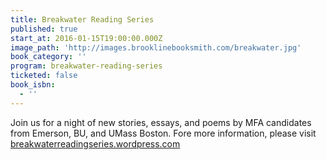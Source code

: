 ```yaml
---
title: Breakwater Reading Series
published: true
start_at: 2016-01-15T19:00:00.000Z
image_path: 'http://images.brooklinebooksmith.com/breakwater.jpg'
book_category: ''
program: breakwater-reading-series
ticketed: false
book_isbn:
  - ''
---
```


Join us for a night of new stories, essays, and poems by MFA candidates from Emerson, BU, and UMass Boston. Fore more information, please visit [breakwaterreadingseries.wordpress.com](http://breakwaterreadingseries.wordpress.com)

&nbsp;
